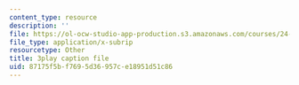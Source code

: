 ```yaml
---
content_type: resource
description: ''
file: https://ol-ocw-studio-app-production.s3.amazonaws.com/courses/24-912-black-matters-introduction-to-black-studies-spring-2017/87175f5bf7695d36957ce18951d51c86_f9YGQZVxJ9I.vtt
file_type: application/x-subrip
resourcetype: Other
title: 3play caption file
uid: 87175f5b-f769-5d36-957c-e18951d51c86
---
```

